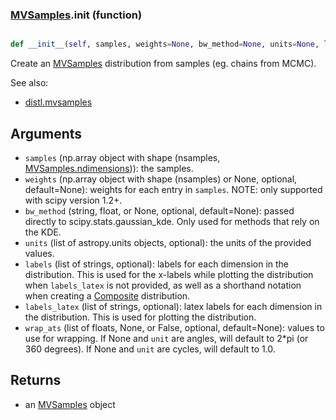 ### [MVSamples](MVSamples.md).__init__ (function)


```py

def __init__(self, samples, weights=None, bw_method=None, units=None, labels=None, labels_latex=None, wrap_ats=None)

```



Create an [MVSamples](MVSamples.md) distribution from samples (eg. chains from MCMC).

See also:

* [distl.mvsamples](distl.mvsamples.md)

Arguments
--------------
* `samples` (np.array object with shape (nsamples, [MVSamples.ndimensions](MVSamples.ndimensions.md))):
    the samples.
* `weights` (np.array object with shape (nsamples) or None, optional, default=None):
    weights for each entry in `samples`.  NOTE: only supported with scipy
    version 1.2+.
* `bw_method` (string, float, or None, optional, default=None): passed
    directly to scipy.stats.gaussian_kde.  Only used for methods that
    rely on the KDE.
* `units` (list of astropy.units objects, optional): the units of the provided values.
* `labels` (list of strings, optional): labels for each dimension in the
    distribution.  This is used
    for the x-labels while plotting the distribution when `labels_latex`
    is not provided, as well as a shorthand
    notation when creating a [Composite](Composite.md) distribution.
* `labels_latex` (list of strings, optional):  latex labels for each
    dimension in the distribution.  This is used for plotting the distribution.
* `wrap_ats` (list of floats, None, or False, optional, default=None): values to
    use for wrapping.  If None and `unit` are angles, will default to
    2*pi (or 360 degrees).  If None and `unit` are cycles, will default
    to 1.0.

Returns
--------
* an [MVSamples](MVSamples.md) object

